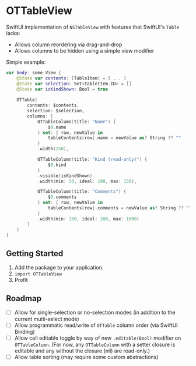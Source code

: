 # OTTableView

SwiftUI implementation of `NSTableView` with features that SwiftUI's `Table` lacks:

- Allows column reordering via drag-and-drop
- Allows columns to be hidden using a simple view modifier

Simple example:

```swift
var body: some View {
    @State var contents: [TableItem] = [ ... ]
    @State var selection: Set<TableItem.ID> = []
    @State var isKindShown: Bool = true
    
    OTTable(
        contents: $contents,
        selection: $selection,
        columns: [
            OTTableColumn(title: "Name") { 
                $0.name
            } set: { row, newValue in
                tableContents[row].name = newValue as? String ?? ""
            }
            .width(150),

            OTTableColumn(title: "Kind (read-only)") { 
                $0.kind
            }
            .visible(isKindShown)
            .width(min: 50, ideal: 100, max: 150),

            OTTableColumn(title: "Comments") { 
                $0.comments
            } set: { row, newValue in
                tableContents[row].comments = newValue as? String ?? ""
            }
            .width(min: 150, ideal: 200, max: 1000)
        ]
    )
}
```

## Getting Started

1. Add the package to your application.
2. `import OTTableView`
3. Profit

## Roadmap

- [ ] Allow for single-selection or no-selection modes (in addition to the current multi-select mode)
- [ ] Allow programmatic read/write of `OTTable` column order (via SwiftUI Binding)
- [ ] Allow cell editable toggle by way of new `.editable(Bool)` modifier on `OTTableColumn`. (For now, any `OTTableColumn` with a setter closure is editable and any without the closure (nil) are read-only.)
- [ ] Allow table sorting (may require some custom abstractions)
